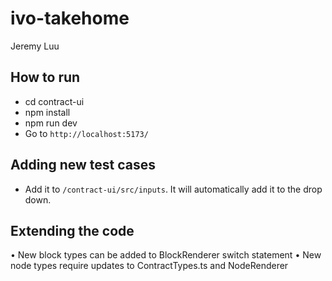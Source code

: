 # ivo-takehome
Jeremy Luu

## How to run

* cd contract-ui
* npm install
* npm run dev
* Go to `http://localhost:5173/`

## Adding new test cases

* Add it to `/contract-ui/src/inputs`. It will automatically add it to the drop down.

## Extending the code

• New block types can be added to BlockRenderer switch statement
• New node types require updates to ContractTypes.ts and NodeRenderer
